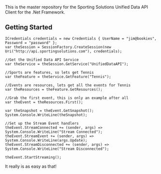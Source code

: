 This is the master repository for the Sporting Solutions Unified Data API Client for the .Net Framework.

Getting Started
----------------------
	
	ICredentials credentials = new Credentials { UserName = "jim@bookies", Password = "password" };
	var theSession = SessionFactory.CreateSession(new Uri("http://api.sportingsolutions.com"), credentials);
	
	//Get the Unified Data API Service
	var theService = theSession.GetService("UnifiedDataAPI");
	
	//Sports are features, so lets get Tennis
	var theFeature = theService.GetFeature("Tennis");
	
	//Events are resources, lets get all the events for Tennis
	var theResources = theFeature.GetResources();
	
	//Grab the first event, this is only an example after all
	var theEvent = theResources.First();
  
	var theSnapshot = theEvent.GetSnapshot();
	System.Console.WriteLine(theSnapshot);

	//Set up the Stream Event handlers
	theEvent.StreamConnected += (sender, args) => System.Console.WriteLine("Stream Connected");
	theEvent.StreamEvent += (sender, args) => System.Console.WriteLine(args.Update);
	theEvent.StreamDisconnected += (sender, args) => System.Console.WriteLine("Stream Disconnected");
 
	theEvent.StartStreaming();
 
It really is as easy as that!